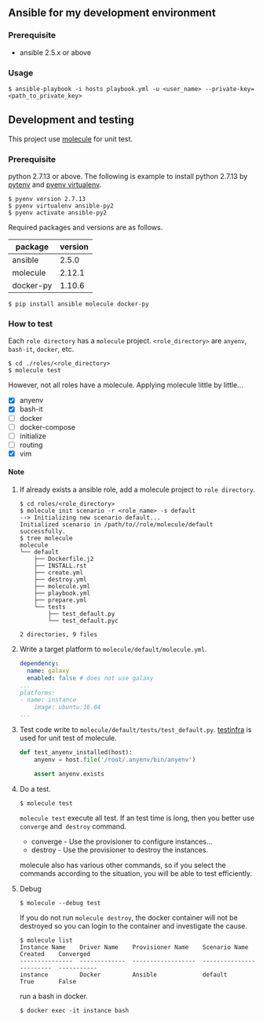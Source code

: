 
## Ansible for my development environment
### Prerequisite

* ansible 2.5.x or above

### Usage

```
$ ansible-playbook -i hosts playbook.yml -u <user_name> --private-key=<path_to_private_key>
```

## Development and testing

This project use [molecule](https://github.com/metacloud/molecule) for unit test. 

### Prerequisite

python 2.7.13 or above.
The following is example to install python 2.7.13 by [pytenv](https://github.com/pyenv/pyenv) and [pyenv virtualenv](https://github.com/pyenv/pyenv-virtualenv).

```
$ pyenv version 2.7.13
$ pyenv virtualenv ansible-py2
$ pyenv activate ansible-py2
```

Required packages and versions are as follows.

package   | version
----------|---------
ansible   | 2.5.0
molecule  | 2.12.1
docker-py | 1.10.6

```
$ pip install ansible molecule docker-py
```

### How to test

Each `role directory` has a `molecule` project. `<role_directory>` are `anyenv`, `bash-it`, `docker`, etc.

```
$ cd ./roles/<role_directory>
$ molecule test
```

However, not all roles have a molecule. Applying molecule little by little...

* [x] anyenv
* [x] bash-it
* [ ] docker
* [ ] docker-compose
* [ ] initialize
* [ ] routing
* [x] vim

#### Note

1. If already exists a ansible role, add a molecule project to `role directory`.

    ```
    $ cd roles/<role_directory>
    $ molecule init scenario -r <role_name> -s default
    --> Initializing new scenario default...
    Initialized scenario in /path/to//role/molecule/default successfully.
    $ tree molecule
    molecule
    └── default
        ├── Dockerfile.j2
        ├── INSTALL.rst
        ├── create.yml
        ├── destroy.yml
        ├── molecule.yml
        ├── playbook.yml
        ├── prepare.yml
        └── tests
            ├── test_default.py
            └── test_default.pyc

    2 directories, 9 files
    ```

1. Write a target platform to `molecule/default/molecule.yml`.

    ```yaml
    dependency:
      name: galaxy
      enabled: false # does not use galaxy
    ...
    platforms:
    - name: instance
        image: ubuntu:16.04
    ...
    ```

1. Test code write to `molecule/default/tests/test_default.py`. 
[testinfra](https://github.com/philpep/testinfra) is used for unit test of molecule.

    ```py
    def test_anyenv_installed(host):
        anyenv = host.file('/root/.anyenv/bin/anyenv')

        assert anyenv.exists
    ```

1. Do a test.

    ```
    $ molecule test
    ```

    `molecule test` execute all test. If an test time is long, then you better use `converge` and` destroy` command.

    * converge - Use the provisioner to configure instances...
    * destroy - Use the provisioner to destroy the instances.

    molecule also has various other commands, so if you select the commands according to the situation, you will be able to test efficiently.

1. Debug

    ```
    $ molecule --debug test
    ```

    If you do not run `molecule destroy`, the docker container will not be destroyed so you can login to the container and investigate the cause.

    ```
    $ molecule list
    Instance Name    Driver Name    Provisioner Name    Scenario Name    Created    Converged
    ---------------  -------------  ------------------  ---------------  ---------  -----------
    instance         Docker         Ansible             default          True       False
    ```

    run a bash in docker.

    ```
    $ docker exec -it instance bash
    ```

